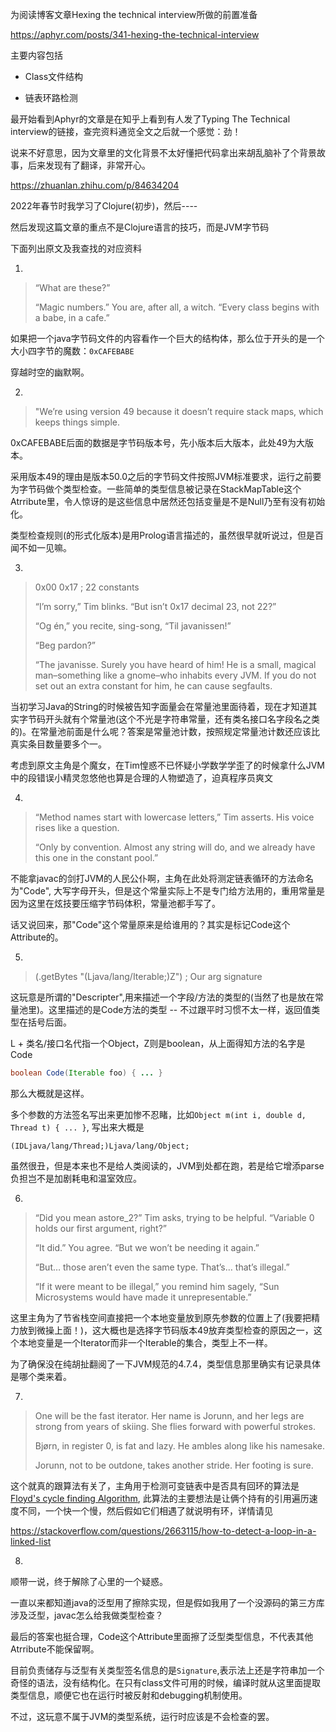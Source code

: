 为阅读博客文章Hexing the technical interview所做的前置准备

https://aphyr.com/posts/341-hexing-the-technical-interview

主要内容包括

+ Class文件结构

+ 链表环路检测

最开始看到Aphyr的文章是在知乎上看到有人发了Typing The Technical interview的链接，查完资料通览全文之后就一个感觉：劲！

说来不好意思，因为文章里的文化背景不太好懂把代码拿出来胡乱脑补了个背景故事，后来发现有了翻译，非常开心。

https://zhuanlan.zhihu.com/p/84634204

2022年春节时我学习了Clojure(初步)，然后----

然后发现这篇文章的重点不是Clojure语言的技巧，而是JVM字节码

下面列出原文及我查找的对应资料

1.
> “What are these?”
> 
> “Magic numbers.” You are, after all, a witch. “Every class begins with a babe, in a cafe.”

如果把一个java字节码文件的内容看作一个巨大的结构体，那么位于开头的是一个大小四字节的魔数：`0xCAFEBABE`

穿越时空的幽默啊。

2.
> "We’re using version 49 because it doesn’t require stack maps, which keeps things simple. 
 
0xCAFEBABE后面的数据是字节码版本号，先小版本后大版本，此处49为大版本。

采用版本49的理由是版本50.0之后的字节码文件按照JVM标准要求，运行之前要为字节码做个类型检查。一些简单的类型信息被记录在StackMapTable这个Atrribute里，令人惊讶的是这些信息中居然还包括变量是不是Null乃至有没有初始化。

类型检查规则(的形式化版本)是用Prolog语言描述的，虽然很早就听说过，但是百闻不如一见嘛。

3.
>   0x00 0x17                 ; 22 constants
> 
>  “I’m sorry,” Tim blinks. “But isn’t 0x17 decimal 23, not 22?”
>
> “Og én,” you recite, sing-song, “Til javanissen!”
>
> “Beg pardon?”
>
> “The javanisse. Surely you have heard of him! He is a small, magical man–something like a gnome–who inhabits every JVM. If you do not set out an extra constant for him, he can cause segfaults.

当初学习Java的String的时候被告知字面量会在常量池里面待着，现在才知道其实字节码开头就有个常量池(这个不光是字符串常量，还有类名接口名字段名之类的)。在常量池前面是什么呢？答案是常量池计数，按照规定常量池计数还应该比真实条目数量要多个一。

考虑到原文主角是个魔女，在Tim惶惑不已怀疑小学数学学歪了的时候拿什么JVM中的段错误小精灵忽悠他也算是合理的人物塑造了，迫真程序员爽文

4.
> “Method names start with lowercase letters,” Tim asserts. His voice rises like a question.
> 
> “Only by convention. Almost any string will do, and we already have this one in the constant pool.”

不能拿javac的剑打JVM的人民公仆啊，主角在此处将测定链表循环的方法命名为"Code", 大写字母开头，但是这个常量实际上不是专门给方法用的，重用常量是因为这里在炫技要压缩字节码体积，常量池都手写了。

话又说回来，那"Code"这个常量原来是给谁用的？其实是标记Code这个Attribute的。

5.
> (.getBytes "(Ljava/lang/Iterable;)Z") ; Our arg signature

这玩意是所谓的"Descripter",用来描述一个字段/方法的类型的(当然了也是放在常量池里)。这里描述的是Code方法的类型 -- 不过跟平时习惯不太一样，返回值类型在括号后面。

L + 类名/接口名代指一个Object，Z则是boolean，从上面得知方法的名字是Code

```java
boolean Code(Iterable foo) { ... }
```

那么大概就是这样。

多个参数的方法签名写出来更加惨不忍睹，比如`Object m(int i, double d, Thread t) { ... }`, 写出来大概是

```
(IDLjava/lang/Thread;)Ljava/lang/Object;
```

虽然很丑，但是本来也不是给人类阅读的，JVM到处都在跑，若是给它增添parse负担岂不是加剧耗电和温室效应。

6.
> “Did you mean astore_2?” Tim asks, trying to be helpful. “Variable 0 holds our first argument, right?”
>
>“It did.” You agree. “But we won’t be needing it again.”
>
>“But… those aren’t even the same type. That’s… that’s illegal.”
>
>“If it were meant to be illegal,” you remind him sagely, “Sun Microsystems would have made it unrepresentable.”

这里主角为了节省栈空间直接把一个本地变量放到原先参数的位置上了(我要把精力放到微操上面！)，这大概也是选择字节码版本49放弃类型检查的原因之一，这个本地变量是一个Iterator而非一个Iterable的集合，类型上不一样。

为了确保没在纯胡扯翻阅了一下JVM规范的4.7.4，类型信息那里确实有记录具体是哪个类来着。

7.
> One will be the fast iterator. Her name is Jorunn, and her legs are strong from years of skiing. She flies forward with powerful strokes.
>
> Bjørn, in register 0, is fat and lazy. He ambles along like his namesake.
>
> Jorunn, not to be outdone, takes another stride. Her footing is sure.

这个就真的跟算法有关了，主角用于检测可变链表中是否具有回环的算法是[Floyd's cycle finding Algorithm](http://en.wikipedia.org/wiki/Cycle_detection#Tortoise_and_hare), 此算法的主要想法是让俩个持有的引用遍历速度不同，一个快一个慢，然后假如它们相遇了就说明有环，详情请见

https://stackoverflow.com/questions/2663115/how-to-detect-a-loop-in-a-linked-list


8.
顺带一说，终于解除了心里的一个疑惑。

一直以来都知道java的泛型用了擦除实现，但是假如我用了一个没源码的第三方库涉及泛型，javac怎么给我做类型检查？

最后的答案也挺合理，Code这个Attribute里面擦了泛型类型信息，不代表其他Atrribute不能保留啊。

目前负责储存与泛型有关类型签名信息的是`Signature`,表示法上还是字符串加一个奇怪的语法，没有结构化。在只有class文件可用的时候，编译时就从这里面提取类型信息，顺便它也在运行时被反射和debugging机制使用。

不过，这玩意不属于JVM的类型系统，运行时应该是不会检查的罢。

